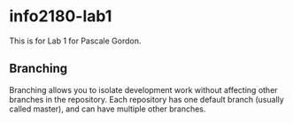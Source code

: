 # info2180-lab1
This is for Lab 1 for Pascale Gordon.

## Branching
Branching allows you to isolate development work without
affecting other branches in the repository. Each repository
has one default branch (usually called master), and can have 
multiple other branches.